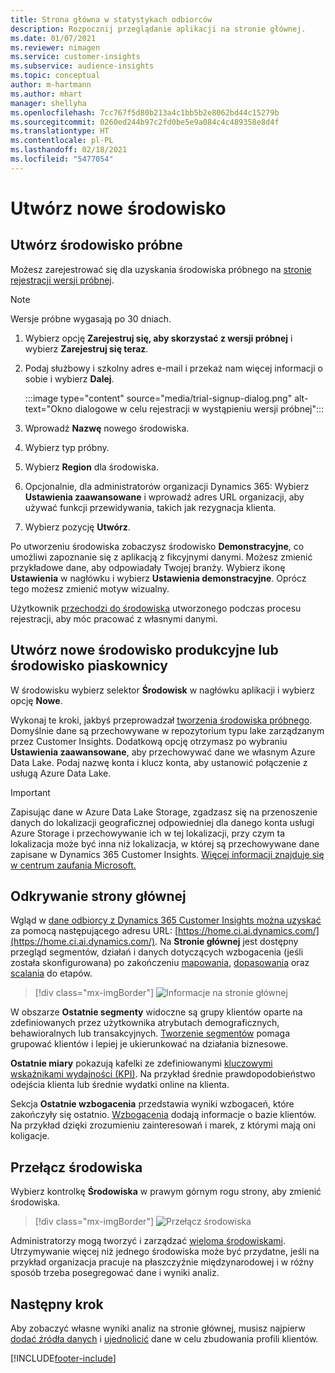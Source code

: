 ```yaml
---
title: Strona główna w statystykach odbiorców
description: Rozpocznij przeglądanie aplikacji na stronie głównej.
ms.date: 01/07/2021
ms.reviewer: nimagen
ms.service: customer-insights
ms.subservice: audience-insights
ms.topic: conceptual
author: m-hartmann
ms.author: mhart
manager: shellyha
ms.openlocfilehash: 7cc767f5d80b213a4c1bb5b2e8062bd44c15279b
ms.sourcegitcommit: 0260ed244b97c2fd0be5e9a084c4c489358e8d4f
ms.translationtype: HT
ms.contentlocale: pl-PL
ms.lasthandoff: 02/18/2021
ms.locfileid: "5477054"
---
```

# <a name="create-a-new-environment"></a>Utwórz nowe środowisko

## <a name="create-a-trial-environment"></a>Utwórz środowisko próbne

Możesz zarejestrować się dla uzyskania środowiska próbnego na [stronie rejestracji wersji próbnej](https://dynamics.microsoft.com/get-started/free-trial/?appname=customerinsights). 

> [!NOTE]
> Wersje próbne wygasają po 30 dniach.

1. Wybierz opcję **Zarejestruj się, aby skorzystać z wersji próbnej** i wybierz **Zarejestruj się teraz**.

1. Podaj służbowy i szkolny adres e-mail i przekaż nam więcej informacji o sobie i wybierz **Dalej**.

   :::image type="content" source="media/trial-signup-dialog.png" alt-text="Okno dialogowe w celu rejestracji w wystąpieniu wersji próbnej":::

1. Wprowadź **Nazwę** nowego środowiska. 

1. Wybierz typ próbny.

1. Wybierz **Region** dla środowiska.

1. Opcjonalnie, dla administratorów organizacji Dynamics 365: Wybierz **Ustawienia zaawansowane** i wprowadź adres URL organizacji, aby używać funkcji przewidywania, takich jak rezygnacja klienta.

1. Wybierz pozycję **Utwórz**. 

Po utworzeniu środowiska zobaczysz środowisko **Demonstracyjne**, co umożliwi zapoznanie się z aplikacją z fikcyjnymi danymi. Możesz zmienić przykładowe dane, aby odpowiadały Twojej branży. Wybierz ikonę **Ustawienia** w nagłówku i wybierz **Ustawienia demonstracyjne**. Oprócz tego możesz zmienić motyw wizualny. 

Użytkownik [przechodzi do środowiska](#switch-environments) utworzonego podczas procesu rejestracji, aby móc pracować z własnymi danymi.

## <a name="create-a-new-production-or-sandbox-environment"></a>Utwórz nowe środowisko produkcyjne lub środowisko piaskownicy

W środowisku wybierz selektor **Środowisk** w nagłówku aplikacji i wybierz opcję **Nowe**.

Wykonaj te kroki, jakbyś przeprowadzał [tworzenia środowiska próbnego](#create-a-trial-environment). Domyślnie dane są przechowywane w repozytorium typu lake zarządzanym przez Customer Insights. Dodatkową opcję otrzymasz po wybraniu **Ustawienia zaawansowane**, aby przechowywać dane we własnym Azure Data Lake. Podaj nazwę konta i klucz konta, aby ustanowić połączenie z usługą Azure Data Lake. 

> [!IMPORTANT]
> Zapisując dane w Azure Data Lake Storage, zgadzasz się na przenoszenie danych do lokalizacji geograficznej odpowiedniej dla danego konta usługi Azure Storage i przechowywanie ich w tej lokalizacji, przy czym ta lokalizacja może być inna niż lokalizacja, w której są przechowywane dane zapisane w Dynamics 365 Customer Insights. [Więcej informacji znajduje się w centrum zaufania Microsoft.](https://www.microsoft.com/trust-center)

## <a name="explore-the-home-page"></a>Odkrywanie strony głównej

Wgląd w [dane odbiorcy z Dynamics 365 Customer Insights można uzyskać](https://home.ci.ai.dynamics.com/) za pomocą następującego adresu URL: [https://home.ci.ai.dynamics.com/](https://home.ci.ai.dynamics.com/).
Na **Stronie głównej** jest dostępny przegląd segmentów, działań i danych dotyczących wzbogacenia (jeśli została skonfigurowana) po zakończeniu [mapowania](map-entities.md), [dopasowania](match-entities.md) oraz [scalania](merge-entities.md) do etapów.

> [!div class="mx-imgBorder"] 
> ![Informacje na stronie głównej](media/home-page-insights.png "Informacje na stronie głównej")

W obszarze **Ostatnie segmenty** widoczne są grupy klientów oparte na zdefiniowanych przez użytkownika atrybutach demograficznych, behawioralnych lub transakcyjnych. [Tworzenie segmentów](segments.md) pomaga grupować klientów i lepiej je ukierunkować na działania biznesowe.

**Ostatnie miary** pokazują kafelki ze zdefiniowanymi [kluczowymi wskaźnikami wydajności (KPI)](measures.md). Na przykład średnie prawdopodobieństwo odejścia klienta lub średnie wydatki online na klienta.

Sekcja **Ostatnie wzbogacenia** przedstawia wyniki wzbogaceń, które zakończyły się ostatnio. [Wzbogacenia](enrichment-hub.md) dodają informacje o bazie klientów. Na przykład dzięki zrozumieniu zainteresowań i marek, z którymi mają oni koligacje.

## <a name="switch-environments"></a>Przełącz środowiska

Wybierz kontrolkę **Środowiska** w prawym górnym rogu strony, aby zmienić środowiska.

> [!div class="mx-imgBorder"] 
> ![Przełącz środowiska](media/home-page-environment-switcher.png "Przełącz środowiska")

Administratorzy mogą tworzyć i zarządzać [wieloma środowiskami](manage-environments.md). Utrzymywanie więcej niż jednego środowiska może być przydatne, jeśli na przykład organizacja pracuje na płaszczyźnie międzynarodowej i w różny sposób trzeba posegregować dane i wyniki analiz.

## <a name="next-step"></a>Następny krok

Aby zobaczyć własne wyniki analiz na stronie głównej, musisz najpierw [dodać źródła danych](data-sources.md) i [ujednolicić](data-unification.md) dane w celu zbudowania profili klientów.


[!INCLUDE[footer-include](../includes/footer-banner.md)]